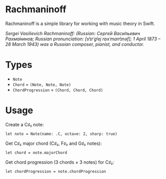 Rachmaninoff
============

Rachmaninoff is a simple library for working with music theory in Swift.

*Sergei Vasilievich Rachmaninoff: (Russian: Серге́й Васи́льевич Рахма́нинов; Russian pronunciation: [sʲɪrˈɡʲej rɐxˈmanʲɪnəf]; 1 April 1873 – 28 March 1943) was a Russian composer, pianist, and conductor.*

# Types

* `Note`
* `Chord` = `(Note, Note, Note)`
* `ChordProgression` = `(Chord, Chord, Chord)`

# Usage

Create a C♯₂ note:

    let note = Note(name: .C, octave: 2, sharp: true)

Get C♯₂ major chord (C♯₂, F♯₂ and G♯₂ notes):

    let chord = note.majorChord
    
Get chord progression (3 chords × 3 notes) for C♯₂:

    let chordProgression = note.chordProgression
